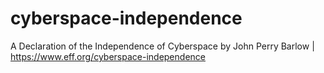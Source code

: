 # cyberspace-independence

A Declaration of the Independence of Cyberspace by John Perry Barlow | https://www.eff.org/cyberspace-independence
